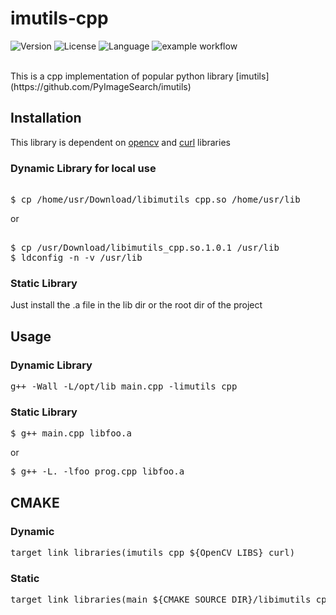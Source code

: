 # imutils-cpp

<!-- Version and License Badges -->
![Version](https://img.shields.io/badge/version-1.0.1-green.svg?style=flat-square)
![License](https://img.shields.io/badge/license-MIT-yellow.svg?style=flat-square)
![Language](https://img.shields.io/badge/language-C++-blue.svg?style=flat-square)
![example workflow](https://github.com/github/docs/actions/workflows/doxygen-gh-pages.yml/badge.svg)

<br/>
This is a cpp implementation of popular python library [imutils](https://github.com/PyImageSearch/imutils)

## Installation

This library is dependent on [opencv](https://github.com/opencv/opencv) and [curl](https://github.com/curl/curl)
libraries

### Dynamic Library for local use

<pre> 
$ cp /home/usr/Download/libimutils_cpp.so /home/usr/lib
</pre>
or
<pre> 
$ cp /usr/Download/libimutils_cpp.so.1.0.1 /usr/lib
$ ldconfig -n -v /usr/lib
</pre>

### Static Library

Just install the .a file in the lib dir or the root dir of the project

## Usage

### Dynamic Library

<pre>
g++ -Wall -L/opt/lib main.cpp -limutils_cpp
</pre>

### Static Library

<pre>
$ g++ main.cpp libfoo.a
</pre>
or
<pre>
$ g++ -L. -lfoo prog.cpp libfoo.a
</pre>

## CMAKE

### Dynamic

<pre>
target_link_libraries(imutils_cpp ${OpenCV_LIBS} curl)
</pre>

### Static

<pre>
target_link_libraries(main ${CMAKE_SOURCE_DIR}/libimutils_cpp.a)
</pre>

